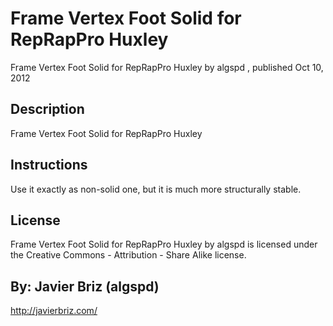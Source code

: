 Frame Vertex Foot Solid for RepRapPro Huxley
===============

Frame Vertex Foot Solid for RepRapPro Huxley  by algspd , published Oct 10, 2012


Description
--------
Frame Vertex Foot Solid for RepRapPro Huxley


Instructions
--------
Use it exactly as non-solid one, but it is much more structurally stable.
  

License
--------
Frame Vertex Foot Solid for RepRapPro Huxley by algspd is licensed under the Creative Commons - Attribution - Share Alike license.  


By: Javier Briz (algspd)
--------
<http://javierbriz.com/>